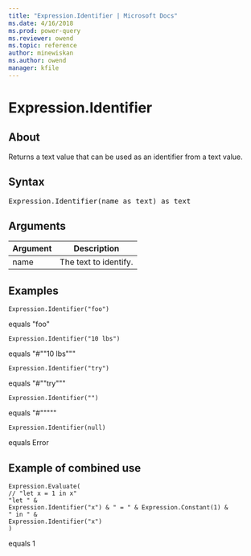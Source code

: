 ```yaml
---
title: "Expression.Identifier | Microsoft Docs"
ms.date: 4/16/2018
ms.prod: power-query
ms.reviewer: owend
ms.topic: reference
author: minewiskan
ms.author: owend
manager: kfile
---
```

# Expression.Identifier

  
## About  
Returns a text value that can be used as an identifier from a text value.  
  
## Syntax

<pre>
Expression.Identifier(name as text) as text  
</pre>
  
## Arguments  
  
|Argument|Description|  
|------------|---------------|  
|name|The text to identify.|  
  
## Examples  

```powerquery-m
Expression.Identifier("foo") 
```  
equals "foo" 
 
```powerquery-m
Expression.Identifier("10 lbs")  
```  
equals "#""10 lbs""" 

```powerquery-m
Expression.Identifier("try")
``` 
equals "#""try"""  
  
```powerquery-m
Expression.Identifier("")
```  
equals "#"""""   

```powerquery-m
Expression.Identifier(null) 
```  
equals Error  

## Example of combined use  
  
```powerquery-m
Expression.Evaluate(  
// "let x = 1 in x"  
"let " &  
Expression.Identifier("x") & " = " & Expression.Constant(1) &  
" in " &  
Expression.Identifier("x")  
)   
```  
equals 1